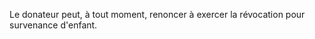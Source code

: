   
 Le donateur peut, à tout moment, renoncer à exercer la révocation pour survenance d'enfant.  

  
